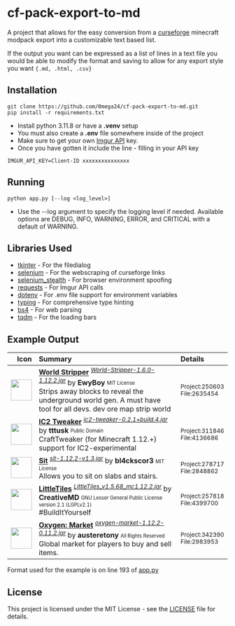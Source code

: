 # cf-pack-export-to-md

A project that allows for the easy conversion from a [curseforge](https://www.curseforge.com/) minecraft modpack export into a customizable text based list.

If the output you want can be expressed as a list of lines in a text file you would be able to modify the format and saving to allow for any export style you want `{.md, .html, .csv}`

## Installation

``` shell
git clone https://github.com/0mega24/cf-pack-export-to-md.git
pip install -r requirements.txt
```

- Install python 3.11.8 or have a **.venv** setup
- You must also create a **.env** file somewhere inside of the project
- Make sure to get your own [Imgur API](https://apidocs.imgur.com/) key.
- Once you have gotten it include the line - filling in your API key

``` .env
IMGUR_API_KEY=Client-ID xxxxxxxxxxxxxxx
```

## Running

``` shell
python app.py [--log <log_level>]
```

- Use the --log argument to specify the logging level if needed. Available options are DEBUG, INFO, WARNING, ERROR, and CRITICAL with a default of WARNING.

## Libraries Used

- [tkinter](https://docs.python.org/3/library/dialog.html) - For the filedialog
- [selenium](https://www.selenium.dev/) - For the webscraping of curseforge links
- [selenium_stealth](https://pypi.org/project/selenium-stealth/) - For browser environment spoofing
- [requests](https://requests.readthedocs.io/en/latest/) - For Imgur API calls
- [dotenv](https://github.com/theskumar/python-dotenv) - For .env file support for environment variables
- [typing](https://docs.python.org/3/library/typing.html) - For comprehensive type hinting
- [bs4](https://pypi.org/project/beautifulsoup4/) - For web parsing
- [tqdm](https://github.com/tqdm/tqdm) - For the loading bars

## Example Output

| Icon | Summary | Details |
| ---: | :------ | :------ |
<img src="https://i.imgur.com/DYuy6WA.png" width=48> | [**World Stripper**](https://www.curseforge.com/minecraft/mc-mods/world-stripper) <sup>[*World-Stripper-1.6.0-1.12.2.jar*](https://www.curseforge.com/minecraft/mc-mods/world-stripper/files/2635454)</sup> by **EwyBoy** <sub><sup>MIT License</sup></sub><br>Strips away blocks to reveal the underground world gen. A must have tool for all devs. dev ore map strip world | <sup>Project:250603</sup><br><sup>File:2635454</sup>
<img src="https://i.imgur.com/TrnXYbq.png" width=48> | [**IC2 Tweaker**](https://www.curseforge.com/minecraft/mc-mods/ic2-tweaker) <sup>[*ic2-tweaker-0.2.1+build.4.jar*](https://www.curseforge.com/minecraft/mc-mods/ic2-tweaker/files/4136686)</sup> by **tttusk** <sub><sup>Public Domain</sup></sub><br>CraftTweaker (for Minecraft 1.12.+) support for IC2-experimental | <sup>Project:311846</sup><br><sup>File:4136686</sup>
<img src="https://i.imgur.com/FyUyY6G.png" width=48> | [**Sit**](https://www.curseforge.com/minecraft/mc-mods/sit) <sup>[*sit-1.12.2-v1.3.jar*](https://www.curseforge.com/minecraft/mc-mods/sit/files/2848862)</sup> by **bl4ckscor3** <sub><sup>MIT License</sup></sub><br>Allows you to sit on slabs and stairs. | <sup>Project:278717</sup><br><sup>File:2848862</sup>
<img src="https://i.imgur.com/Ts3326F.png" width=48> | [**LittleTiles**](https://www.curseforge.com/minecraft/mc-mods/littletiles) <sup>[*LittleTiles_v1.5.68_mc1.12.2.jar*](https://www.curseforge.com/minecraft/mc-mods/littletiles/files/4399700)</sup> by **CreativeMD** <sub><sup>GNU Lesser General Public License version 2.1 (LGPLv2.1)</sup></sub><br>#BuildItYourself | <sup>Project:257818</sup><br><sup>File:4399700</sup>
<img src="https://i.imgur.com/VKVl5cn.png" width=48> | [**Oxygen: Market**](https://www.curseforge.com/minecraft/mc-mods/oxygen-market) <sup>[*oxygen-market-1.12.2-0.11.2.jar*](https://www.curseforge.com/minecraft/mc-mods/oxygen-market/files/2983953)</sup> by **austeretony** <sub><sup>All Rights Reserved</sup></sub><br>Global market for players to buy and sell items. | <sup>Project:342390</sup><br><sup>File:2983953</sup>

Format used for the example is on line 193 of [app.py](https://github.com/0mega24/cf-pack-export-to-md/blob/ea653d2105acd3501c62ea3e31f43a2659177131/src/app.py#L193)

## License

This project is licensed under the MIT License - see the [LICENSE](LICENSE) file for details.
